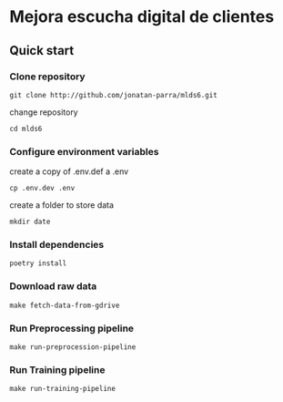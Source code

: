 # Mejora escucha digital de clientes

## Quick start

### Clone repository
```
git clone http://github.com/jonatan-parra/mlds6.git
```

change repository

```
cd mlds6
```

### Configure environment variables

create a copy of .env.def a .env

```
cp .env.dev .env
```

create a folder to store data

```
mkdir date
```

### Install dependencies
```
poetry install
```

### Download raw data
```
make fetch-data-from-gdrive
```

### Run Preprocessing pipeline

```
make run-preprocession-pipeline
```

### Run Training pipeline

```
make run-training-pipeline
```

